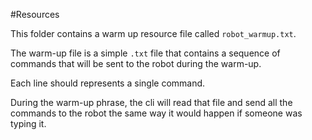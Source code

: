 #Resources

This folder contains a warm up resource file called `robot_warmup.txt`.

The warm-up file is a simple `.txt` file that contains a sequence of commands that will be
sent to the robot during the warm-up.

Each line should represents a single command.

During the warm-up phrase, the cli will read that file and send all the commands to the robot
the same way it would happen if someone was typing it.
 
